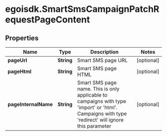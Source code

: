 # egoisdk.SmartSmsCampaignPatchRequestPageContent

## Properties

Name | Type | Description | Notes
------------ | ------------- | ------------- | -------------
**pageUrl** | **String** | Smart SMS page URL | [optional] 
**pageHtml** | **String** | Smart SMS page HTML | [optional] 
**pageInternalName** | **String** | Smart SMS page name. This is only applicable to campaigns with type &#39;import&#39; or &#39;html&#39;.                             Campaigns with type &#39;redirect&#39; will ignore this parameter | [optional] 


